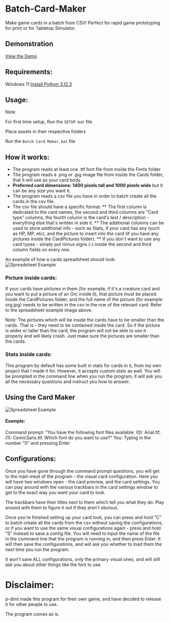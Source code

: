 # Batch-Card-Maker
Make game cards in a batch from CSV! Perfect for rapid game prototyping for print or for Tabletop Simulator.

## Demonstration
[View the Demo](https://youtu.be/8Xv3JhwMKsI)

## Requirements:
Windows 11
[Install Python 3.12.3](https://www.python.org/downloads/release/python-3123/) 

## Usage:
> [!NOTE]  
For first time setup, Run the `SETUP.bat` file

Place assets in their respective folders

Run the `Batch Card Maker.bat` file

## How it works:
* The program reads at least one .ttf font file from inside the Fonts folder
* The program reads a .png or .jpg image file from inside the Cards folder, that it will use as your card body.
* **Preferred card dimensions: 1400 pixels tall and 1000 pixels wide** but it can be any size you want it.
* The program reads a csv file you have in order to batch create all the cards in the csv file.
* The csv file should have a specific format:
** The first column is dedicated to the card names, the second and third columns are "Card type" columns, the fourth column is the card's text / description - everything else that's written in side it.
** The additional columns can be used to store additional info - such as Stats, if your card has any (such as HP, MP, etc), and the picture to insert into the card (if you have any pictures inside the CardPictures folder).
** If you don't want to use any card types - simply put minus signs (-) inside the second and third column fields on every row.

An example of how a cards spreadsheet should look:
![Spreadsheet Example](spreadsheet_example.png)

### Picture inside cards:
If your cards have pictures in them (for example, if it's a creature card and you want to put a picture of an Orc inside it), that picture must be placed inside the CardPictures folder, and the full name of the picture (for example: org.jpg) needs to be written in the csv in the row of the relevant card.
Refer to the spreadsheet example image above.

Note: The pictures which will be inside the cards have to be smaller than the cards. That is - they need to be contained inside the card. So if the picture is wider or taller than the card, the program will not be able to use it properly and will likely crash.
Just make sure the pictures are smaller than the cards.

### Stats inside cards:
This program by default has some built in stats for cards in it, from my own project that I made it for. However, it accepts custom stats as well. You will be prompted in the command line when you run the program, it will ask you all the necessary questions and instruct you how to answer.

## Using the Card Maker
![Spreadsheet Example](command_prompt.png)

#### Example:
Command prompt: "You have the following font files available: (0): Arial.ttf, (1): ComicSans.ttf. Which font do you want to use?"
You: Typing in the number "0" and pressing Enter

## Configurations:
Once you have gone through the command prompt questions, you will get to the main meat of the program - the visual card configuration.
Here you will have two windows open - the card preview, and the card settings. You can play around with the various trackbars in the card settings window to get to the exact way you want your card to look.

The trackbars have their titles next to them which tell you what they do.
Play around with them to figure it out if they aren't obvious.

Once you're finished setting up your card look, you can press and hold "C" to batch create all the cards from the csv without saving the configurations, or if you want to use the same visual configurations again - press and hold "S" instead to save a config file.
You will need to input the name of the file in the command line that the program is running in, and then press Enter.
It will then save the configurations, and will ask you whether to load them the next time you run the program.

It won't save ALL configurations, only the primary visual ones, and will still ask you about other things like the font to use.

# Disclaimer:
p-dimi made this program for their own game, and have decided to release it for other people to use.

The program comes as is.
